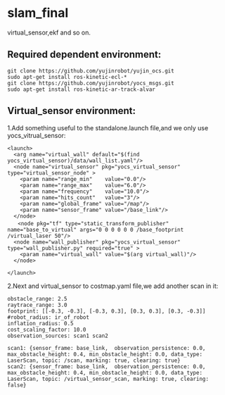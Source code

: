 # slam_final
virtual_sensor,ekf and so on.

Required dependent environment:
------------
```
git clone https://github.com/yujinrobot/yujin_ocs.git
sudo apt-get install ros-kinetic-ecl-*
git clone https://github.com/yujinrobot/yocs_msgs.git
sudo apt-get install ros-kinetic-ar-track-alvar
```

Virtual_sensor environment:
-------------

1.Add something useful to the standalone.launch file,and we only use yocs_vitrual_sensor:

```
<launch>
  <arg name="virtual_wall" default="$(find yocs_virtual_sensor)/data/wall_list.yaml"/>
  <node name="virtual_sensor" pkg="yocs_virtual_sensor" type="virtual_sensor_node" >
    <param name="range_min"    value="0.0"/>
    <param name="range_max"    value="6.0"/>
    <param name="frequency"    value="10.0"/>
    <param name="hits_count"   value="3"/>
    <param name="global_frame" value="/map"/>
    <param name="sensor_frame" value="/base_link"/>
  </node>
　　<node pkg="tf" type="static_transform_publisher" name="base_to_virtual" args="0 0 0 0 0 0 /base_footprint /virtual_laser 50"/>
  <node name="wall_publisher" pkg="yocs_virtual_sensor" type="wall_publisher.py" required="true" >
    <param name="virtual_wall" value="$(arg virtual_wall)"/>
  </node>

</launch>
```

2.Next and virtual_sensor to costmap.yaml file,we add another scan in it:

```
obstacle_range: 2.5
raytrace_range: 3.0
footprint: [[-0.3, -0.3], [-0.3, 0.3], [0.3, 0.3], [0.3, -0.3]]
#robot_radius: ir_of_robot
inflation_radius: 0.5
cost_scaling_factor: 10.0
observation_sources: scan1 scan2

scan1: {sensor_frame: base_link,  observation_persistence: 0.0, max_obstacle_height: 0.4, min_obstacle_height: 0.0, data_type: LaserScan, topic: /scan, marking: true, clearing: true}
scan2: {sensor_frame: base_link,  observation_persistence: 0.0, max_obstacle_height: 0.4, min_obstacle_height: 0.0, data_type: LaserScan, topic: /virtual_sensor_scan, marking: true, clearing: false}
```
